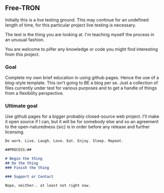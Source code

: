 ## Free-TRON

Initially this is a live testing ground. This may continue for an undefined length of time, for this particular project live testing is necessary.

The test is the thing you are looking at. I'm teaching myself the process in an unusual fashion.

You are welcome to pilfer any knowledge or code you might find interesting from this project.

### Goal

Complete my own brief education in using github pages. Hence the use of a blog-style template. This isn't going to BE a blog per se. Just a collection of files currently under test for various purposes and to get a handle of things from a flexibility perspective.

### Ultimate goal

Use github pages for a bigger probably closed-source web project. I'll make it open source if I can, but it will be for somebody else and so an agreement to the open-naturedness {sic} is in order before any release and further licensing.

```markdown
Do work. Live. Laugh. Love. Eat. Enjoy. Sleep. Repeat.

##PROCESS:##

# Begin the thing
## Do the thing
### Finish the thing

### Support or Contact

Nope, neither.. at least not right now.
